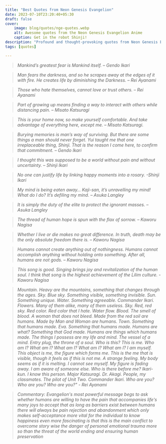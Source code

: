 ```yaml
---
title: "Best Quotes from Neon Genesis Evangelion"
date: 2023-07-10T23:20:40+05:30
draft: false
cover: 
    image: blog/quotes/nge-quotes.webp
    alt: Awesome quotes from the Neon Genesis Evangelion Anime
    caption: Get in the robot Shinji!
description: "Profound and thought-provoking quotes from Neon Genesis Evangelion, a captivating anime that delves into the depths of human nature. Immerse yourself in its cathartic and cultured brilliance."
tags: [quotes] 

---
```


>*Mankind’s greatest fear is Mankind itself. – Gendo Ikari*

>*Man fears the darkness, and so he scrapes away at the edges of it with fire. He creates life by diminishing the Darkness. – Rei Ayanami*

>*Those who hate themselves, cannot love or trust others. – Rei Ayanami*

>*Part of growing up means finding a way to interact with others while distancing pain. – Misato Katsuragi*

>*This is your home now, so make yourself comfortable. And take advantage of everything here, except me. – Misato Katsuragi.*

>*Burying memories is man’s way of surviving. But there are some things a man should never forget. Yui taught me that one irreplaceable thing, Shinji. That is the reason I come here, to confirm that commitment. – Gendo Ikari*

>*I thought this was supposed to be a world without pain and without uncertainty. – Shinji Ikari*

>*No one can justify life by linking happy moments into a rosary. -Shinji Ikari*

>*My mind is being eaten away… Kaji-san, it’s unravelling my mind! What do I do? It’s defiling my mind. – Asuka Langley*

>*It is simply the duty of the elite to protect the ignorant masses. – Asuka Langley*

>*The thread of human hope is spun with the flax of sorrow. – Kaworu Nagisa*

>*Whether I live or die makes no great difference. In truth, death may be the only absolute freedom there is. – Kaworu Nagisa*

>*Humans cannot create anything out of nothingness. Humans cannot accomplish anything without holding onto something. After all, humans are not gods. – Kaworu Nagisa*

>*This song is good. Singing brings joy and revitalization of the human soul. I think that song is the highest achievement of the Lilim culture. - Kaworu Nagisa*

>*Mountain. Heavy are the mountains, something that changes through the ages. Sky. Blue sky. Something visible, something invisible. Sun. Something unique. Water. Something agreeable. Commander Ikari. Flowers. Many of them alike, many of them useless. Sky. Red, red sky. Red color. Red color that I hate. Water flow. Blood. The smell of blood. A woman that does not bleed. Made from the red soil are humans. Made by Man and Woman are humans. Town. Something that humans made. Eva. Something that humans made. Humans are what? Something that God made. Humans are things which humans made. The things I possess are my life and mind. The vessel of a mind. Entry plug, the throne of a soul. Who is this? This is me. Who am I? What am I? What am I? What am I? What am I? I am myself. This object is me, the figure which forms me. This is the me that is visible, though it feels as if this is not me. A strange feeling. My body seems as if it is melting. I cannot see myself. My figure is fading away. I am aware of someone else. Who is there before me? Ikari-kun. I know this person. Major Katsuragi. Dr. Akagi. People, my classmates. The pilot of Unit Two. Commander Ikari. Who are you? Who are you? Who are you?" - Rei Ayanami*

>*Commentary: Evangelion's most powerful message begs to ask whether humans are willing to have the pain that accompanies life's many joys to accept that as long as barriers exist between humans there will always be pain rejection and abandonment which only makes self-acceptance more vital for the individual to know happiness even more fascinating is that this is the main conflict to overcome story wise the danger of personal emotional trauma more so than the threat of the world ending and ensuring human preservation*
